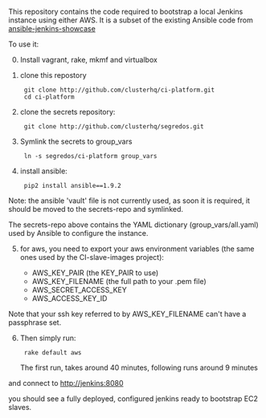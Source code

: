This repository contains the code required to bootstrap a local Jenkins instance using either AWS.
It is a subset of the existing Ansible code from [ansible-jenkins-showcase](https://github.com/Azulinho/ansible-jenkins-showcase)

To use it:

0. Install vagrant, rake, mkmf and virtualbox

1. clone this repostory

        git clone http://github.com/clusterhq/ci-platform.git
        cd ci-platform

2. clone the secrets repository:

        git clone http://github.com/clusterhq/segredos.git

3. Symlink the secrets to group_vars

        ln -s segredos/ci-platform group_vars

4. install ansible:

        pip2 install ansible==1.9.2


Note: the ansible 'vault' file is not currently used, as soon it is required, it should be moved to the secrets-repo and symlinked.

The secrets-repo above contains the YAML dictionary (group_vars/all.yaml) used by Ansible to configure the instance.

5. for aws, you need to export your aws environment variables (the same ones
   used by the CI-slave-images project):

    * AWS_KEY_PAIR (the KEY_PAIR to use)
    * AWS_KEY_FILENAME (the full path to your .pem file)
    * AWS_SECRET_ACCESS_KEY
    * AWS_ACCESS_KEY_ID

Note that your ssh key referred to by AWS_KEY_FILENAME can't have a passphrase set.

6. Then simply run:

        rake default aws

    The first run, takes around 40 minutes, following runs around 9 minutes

and connect to [http://jenkins:8080](http://jenkins:8080)

you should see a fully deployed, configured jenkins ready to bootstrap EC2 slaves.


